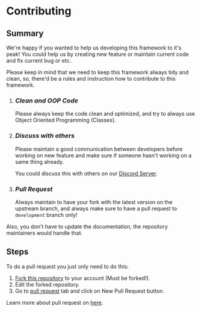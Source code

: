 # Contributing

## Summary
We're happy if you wanted to help us developing this framework to it's peak! You could help us by creating new feature or maintain current code and fix current bug or etc.

Please keep in mind that we need to keep this framework always tidy and clean, so, there'd be a rules and instruction how to contribute to this framework.

1. ### *Clean and OOP Code*
    Please always keep the code clean and optimized, and try to always use Object Oriented Programming (Classes).

2. ### *Discuss with others*
    Please maintain a good communication between developers before working on new feature and make sure if someone hasn't working on a same thing already.

    You could discuss this with others on our [Discord Server](https://discord.gg/kGPHBvXzGM).

3. ### *Pull Request*
    Always maintain to have your fork with the latest version on the upstream branch, and always make sure to have a pull request to `development` branch only!

Also, you don't have to update the documentation, the repository maintainers would handle that.

## Steps
To do a pull request you just only need to do this:

1. [Fork this repository](https://github.com/natuna-framework/fivem/fork) to your account (Must be forked!).
2. Edit the forked repository.
3. Go to [pull request](https://github.com/natuna-framework/fivem/pulls) tab and click on New Pull Request button.

Learn more about pull request on [here](https://docs.github.com/en/github/collaborating-with-pull-requests/proposing-changes-to-your-work-with-pull-requests/creating-a-pull-request).